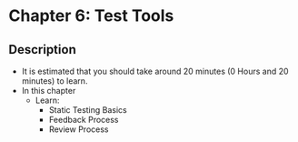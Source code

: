 # Chapter 6: Test Tools

## Description
- It is estimated that you should take around 20 minutes (0 Hours and 20 minutes) to learn.
- In this chapter
    - Learn:
        - Static Testing Basics
        - Feedback Process
        - Review Process